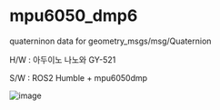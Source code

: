 # mpu6050_dmp6
quaterninon data for geometry_msgs/msg/Quaternion

H/W : 아두이노 나노와  GY-521

S/W : ROS2 Humble + mpu6050dmp

![image](https://github.com/firstbot1/imu_serial/assets/88788285/80629ea1-6ab3-4c0f-882e-b16d9e78a589)
